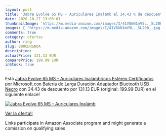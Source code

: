 ```yaml
---
layout: post
title: 'Jabra Evolve 65 MS - Auriculares Inalámb al 34.43 % de descuento'
date: 2020-10-27 13:03:01
thumbnailImage: 'https://m.media-amazon.com/images/I/41VGkN1mV5L._SL200_.jpg'
images: [ 'https://m.media-amazon.com/images/I/41VGkN1mV5L._SL200_.jpg' ]
comments: true
category: ofertas
author: ring
slug: B00ODRSN0A
description:
actualPrice: 131.13 EUR
comparePrice: 199.99 EUR
inStock: true
---
```


Está [Jabra Evolve 65 MS - Auriculares Inalámbricos Estéreo Certificados por Microsoft con Batería de Larga Duración  Adaptador Bluetooth USB  Negro](https://www.amazon.es/dp/B00ODRSN0A/?tag=tolees-21) con 34.43 de descuento por 131.13 EUR (original: 199.99 EUR) en el siguiente enlace!

[![Jabra Evolve 65 MS - Auriculares Inalámb](https://m.media-amazon.com/images/I/41VGkN1mV5L._SL200_.jpg)](https://www.amazon.es/dp/B00ODRSN0A/?tag=tolees-21)

[Ver la oferta!!](https://www.amazon.es/dp/B00ODRSN0A/?tag=tolees-21)

Links participate in Amazon Associate program and might generate a comission on qualifying sales


